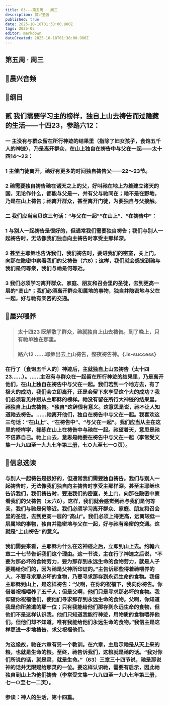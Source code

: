 ```yaml
---
title: 03---第五周 · 周三
description: 晨兴圣言
published: true
date: 2025-10-18T01:38:00.980Z
tags: 2025-05
editor: markdown
dateCreated: 2025-10-18T01:38:00.980Z
---
```


## 第五周 · 周三
## 🎵晨兴音频

## 📖纲目

## 贰    我们需要学习主的榜样，独自上山去祷告而过隐藏的生活——十四23，参路六12：

### 一    主没有与群众留在所行神迹的结果里（指除了妇女孩子，食饱五千人的神迹），乃是离开群众，在山上独自在祷告中与父在一起——太十四14～23：

### 1    主催门徒离开，祂好有更多的时间独自祷告父——22～23节。

### 2    祂需要独自祷告祂在诸天之上的父，好叫祂在地上为着建立诸天的国，无论作什么，都能与父是一，并有父与祂同在；祂不是在野地，乃是在山上祷告；祂离开群众，甚至离开门徒，为要独自与父接触。

### 二    我们应当宝贝这三句话：“与父在一起”“在山上”、“在祷告中”：

### 1    与别人一起祷告是很好的，但通常我们需要独自祷告；我们与别人一起祷告时，无法像我们独自向主祷告时享受主那样深。

### 2    甚至主耶稣也告诉我们，我们祷告时，要进我们的密室，关上门，向那在隐密中察看我们的父祷告（六6）；这样，我们就会感觉到祂与我们是何等亲，我们与祂是何等近。

### 3    我们必须学习离开群众、家庭、朋友和召会里的圣徒，去到更高一层的“高山”；我们必须离开群众和属地的事物，独自并隐密地与父在一起，好与祂有亲密的交通。

## 📖晨兴喂养

>### 太十四23    既解散了群众，祂就独自上山去祷告。到了晚上，只有祂单独在那里。
>
>### 路六12    ……耶稣出去上山祷告，整夜祷告神。{.is-success}

### 在行了〔食饱五千人的〕神迹后，主就独自上山去祷告（太十四23……）。……主没有与群众在一起留在所行神迹的结果里，乃是离开他们，在山上独自在祷告中与父在一起。我们若到一个地方去，有了极大的成功，我们会立即离开，还是会留下来享受这个大的成功？我们必须看见并跟从主耶稣的榜样。祂没有留在所行大神迹的结果里。祂独自上山去祷告。“独自”这辞很有意义。这意思是说，祂不让人知道祂去祷告。……祂离开他们，独自在祷告中与父在一起。我喜欢这三句话：“在山上”、“在祷告中”、“与父在一起”。我们应当从主在这里的榜样学，操练在山上在祷告中与祂在一起。祂望着天，意思是祂不信靠自己。祂上山去，意思是祂要在祷告中与父在一起（李常受文集一九九四至一九九七年第三册，七○九至七一○页）。

## 📖信息选读

### 与别人一起祷告是很好的，但通常我们需要独自祷告。我们与别人一起祷告时，无法像我们独自向主祷告时享受主那样深。甚至主耶稣也告诉我们，我们祷告时，要进我们的密室，关上门，向那在隐密中察看我们的父祷告（太六6）。这样，我们就会感觉到祂与我们是何等亲，我们与祂是何等近。我们必须学习离开群众、家庭、朋友和召会里的圣徒，去到更高一层的“高山”。我们必须上得更高，远离较低一层属地的事物，独自并隐密地与父在一起，好与祂有亲密的交通。这就是“上山祷告”的意义。

### 我们需要来看，主耶稣为什么在这神迹之后，立即到山上去。约翰六章二十七节告诉我们这个理由。这一节说，主在行了神迹之后说，“不要为那必坏的食物劳力，要为那存到永远生命的食物劳力，就是人子要赐给你们的，因为祂是父神所印证的。”主告诉那些得着祂喂养的人，不要寻求那必坏的食物，乃要寻求那存到永远生命的食物。我信主耶稣到山上，是这样祷告：“父啊，在你的祝福下，我向你祷告。你借着祝福喂养了五千人；但是父啊，他们只是寻求那必坏的食物。我仰望你祝福他们，使他们寻求那存到永远生命的食物。父啊，你知道我是你所差遣的那一位；只有我能给他们那存到永远生命的食物，但他们不是这样认识我。他们只知道我能行神迹，用物质的食物喂养他们。但他们却不知道，唯有我能给他们永远生命的食物。”我信主是这样更进一步地祷告，求父祝福他们。

### 为这缘故，祂在六章有另一个教训。在六章，主启示祂是从天上来的粮，也就是生命的粮。至终，祂告诉我们，这粮就是祂的话。“我对你们所说的话，就是灵，就是生命。”（63）三章三十四节说，祂是那说神的话并无限赐给那灵的一位。要这样认识祂，需要有启示，因此祂独自到山上为他们祷告（李常受文集一九九四至一九九七年第三册，七一○至七一二页）。

### 参读：神人的生活，第十四篇。
<!-- Google tag (gtag.js) -->
<script async src="https://www.googletagmanager.com/gtag/js?id=G-1P8709Z16T"></script>
<script>
  window.dataLayer = window.dataLayer || [];
  function gtag(){dataLayer.push(arguments);}
  gtag('js', new Date());

  gtag('config', 'G-1P8709Z16T');
</script>